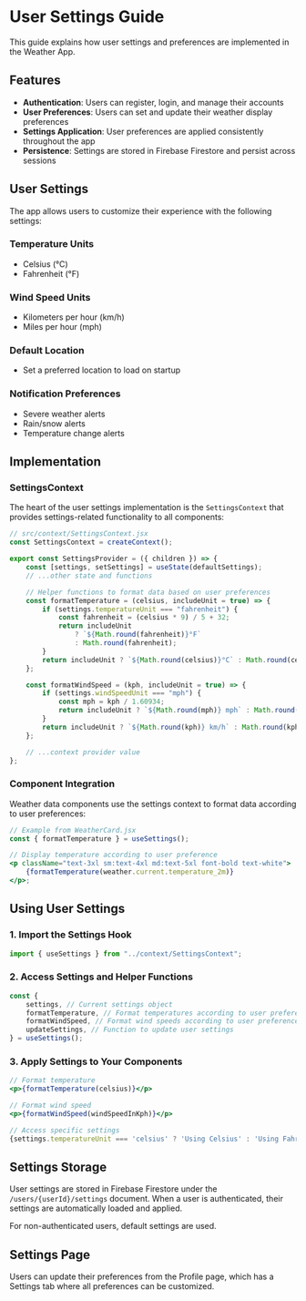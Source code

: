 # User Settings Guide

This guide explains how user settings and preferences are implemented in the Weather App.

## Features

-   **Authentication**: Users can register, login, and manage their accounts
-   **User Preferences**: Users can set and update their weather display preferences
-   **Settings Application**: User preferences are applied consistently throughout the app
-   **Persistence**: Settings are stored in Firebase Firestore and persist across sessions

## User Settings

The app allows users to customize their experience with the following settings:

### Temperature Units

-   Celsius (°C)
-   Fahrenheit (°F)

### Wind Speed Units

-   Kilometers per hour (km/h)
-   Miles per hour (mph)

### Default Location

-   Set a preferred location to load on startup

### Notification Preferences

-   Severe weather alerts
-   Rain/snow alerts
-   Temperature change alerts

## Implementation

### SettingsContext

The heart of the user settings implementation is the `SettingsContext` that provides settings-related functionality to all components:

```jsx
// src/context/SettingsContext.jsx
const SettingsContext = createContext();

export const SettingsProvider = ({ children }) => {
    const [settings, setSettings] = useState(defaultSettings);
    // ...other state and functions

    // Helper functions to format data based on user preferences
    const formatTemperature = (celsius, includeUnit = true) => {
        if (settings.temperatureUnit === "fahrenheit") {
            const fahrenheit = (celsius * 9) / 5 + 32;
            return includeUnit
                ? `${Math.round(fahrenheit)}°F`
                : Math.round(fahrenheit);
        }
        return includeUnit ? `${Math.round(celsius)}°C` : Math.round(celsius);
    };

    const formatWindSpeed = (kph, includeUnit = true) => {
        if (settings.windSpeedUnit === "mph") {
            const mph = kph / 1.60934;
            return includeUnit ? `${Math.round(mph)} mph` : Math.round(mph);
        }
        return includeUnit ? `${Math.round(kph)} km/h` : Math.round(kph);
    };

    // ...context provider value
};
```

### Component Integration

Weather data components use the settings context to format data according to user preferences:

```jsx
// Example from WeatherCard.jsx
const { formatTemperature } = useSettings();

// Display temperature according to user preference
<p className="text-3xl sm:text-4xl md:text-5xl font-bold text-white">
    {formatTemperature(weather.current.temperature_2m)}
</p>;
```

## Using User Settings

### 1. Import the Settings Hook

```jsx
import { useSettings } from "../context/SettingsContext";
```

### 2. Access Settings and Helper Functions

```jsx
const {
    settings, // Current settings object
    formatTemperature, // Format temperatures according to user preferences
    formatWindSpeed, // Format wind speeds according to user preferences
    updateSettings, // Function to update user settings
} = useSettings();
```

### 3. Apply Settings to Your Components

```jsx
// Format temperature
<p>{formatTemperature(celsius)}</p>

// Format wind speed
<p>{formatWindSpeed(windSpeedInKph)}</p>

// Access specific settings
{settings.temperatureUnit === 'celsius' ? 'Using Celsius' : 'Using Fahrenheit'}
```

## Settings Storage

User settings are stored in Firebase Firestore under the `/users/{userId}/settings` document. When a user is authenticated, their settings are automatically loaded and applied.

For non-authenticated users, default settings are used.

## Settings Page

Users can update their preferences from the Profile page, which has a Settings tab where all preferences can be customized.
